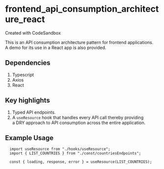 # frontend_api_consumption_architecture_react
Created with CodeSandbox

This is an API consumption architecture pattern for frontend applications. <br>
A demo for its use in a React app is also provided.

## Dependencies
1. Typescript
2. Axios
3. React

## Key highlights
1. Typed API endpoints.
2. A `useResource` hook that handles every API call thereby providing <br> a DRY approach to API consumption
across the entire application.

## Example Usage
```
  import useResource from "./hooks/useResource";
  import { LIST_COUNTRIES } from "./const/countriesEndpoints";

  const { loading, response, error } = useResource(LIST_COUNTRIES);
```
